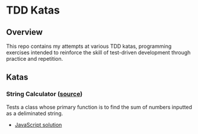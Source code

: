 # TDD Katas

## Overview

This repo contains my attempts at various TDD katas, programming exercises intended to reinforce the skill of test-driven development through practice and repetition.

## Katas

### String Calculator ([source](https://osherove.com/tdd-kata-1))

Tests a class whose primary function is to find the sum of numbers inputted as a deliminated string.

* [JavaScript solution](./string-calculator/javascript)
